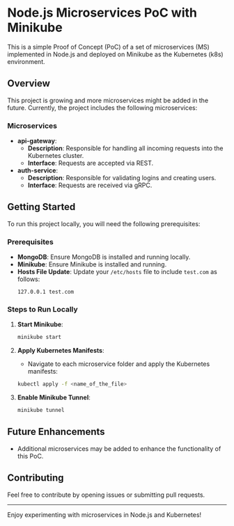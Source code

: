 # Node.js Microservices PoC with Minikube

This is a simple Proof of Concept (PoC) of a set of microservices (MS) implemented in Node.js and deployed on Minikube as the Kubernetes (k8s) environment.

## Overview

This project is growing and more microservices might be added in the future. Currently, the project includes the following microservices:

### Microservices

-   **api-gateway**:
    -   **Description**: Responsible for handling all incoming requests into the Kubernetes cluster.
    -   **Interface**: Requests are accepted via REST.
-   **auth-service**:
    -   **Description**: Responsible for validating logins and creating users.
    -   **Interface**: Requests are received via gRPC.

## Getting Started

To run this project locally, you will need the following prerequisites:

### Prerequisites

-   **MongoDB**: Ensure MongoDB is installed and running locally.
-   **Minikube**: Ensure Minikube is installed and running.
-   **Hosts File Update**: Update your `/etc/hosts` file to include `test.com` as follows:
    ```
    127.0.0.1 test.com
    ```

### Steps to Run Locally

1. **Start Minikube**:

    ```sh
    minikube start
    ```

2. **Apply Kubernetes Manifests**:

    - Navigate to each microservice folder and apply the Kubernetes manifests:

    ```sh
    kubectl apply -f <name_of_the_file>
    ```

3. **Enable Minikube Tunnel**:
    ```sh
    minikube tunnel
    ```

## Future Enhancements

-   Additional microservices may be added to enhance the functionality of this PoC.

## Contributing

Feel free to contribute by opening issues or submitting pull requests.

---

Enjoy experimenting with microservices in Node.js and Kubernetes!
